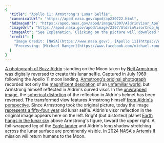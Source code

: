 ```yaml
---
{
  "title": "Apollo 11: Armstrong's Lunar Selfie",
  "canonicalUrl": "https://apod.nasa.gov/apod/ap230722.html",
  "hdImageUrl": "https://apod.nasa.gov/apod/image/2307/AldrinVisor_Apollo11_4096.jpg",
  "imageUrl": "https://apod.nasa.gov/apod/image/2307/AldrinVisorCrop_Apollo11_1080.jpg",
  "imageAlt": "See Explanation. Clicking on the picture will download the highest resolution version available.",
  "credit": [
    "Image Credit: [NASA](https://www.nasa.gov/), [Apollo 11](https://www.nasa.gov/mission_pages/apollo/missions/apollo11.html), [Neil Armstrong](https://www.nasa.gov/centers/glenn/about/bios/neilabio.html)",
    "Processing: [Michael Ranger](https://www.facebook.com/michael.ranger.12532)"
  ]
}
---
```


[A photograph of Buzz Aldrin](https://www.nasa.gov/mission_pages/apollo/40th/images/apollo_image_12.html) standing on the Moon taken by [Neil Armstrong](https://www.nasa.gov/centers/armstrong/about/biographies/pilots/neil-armstrong.html), was digitally reversed to create this lunar selfie. Captured in July 1969 following the Apollo 11 moon landing, [Armstrong's original photograph](https://history.nasa.gov/alsj/a11/a11-5903history.html) recorded not only the [magnificent desolation](https://en.wikipedia.org/wiki/Magnificent_Desolation) of an [unfamiliar world](https://apod.nasa.gov/apod/ap070720.html), but Armstrong himself reflected in Aldrin's curved visor. In the [unwrapped image](https://petapixel.com/2021/07/26/unwrapping-buzz-aldrins-visor-in-moon-photo-reveals-what-he-saw/), the [spherical distortion](https://www.reddit.com/r/space/comments/ooexmd/i_unwrapped_buzz_aldrins_visor_to_a_360_sphere_to/) of the reflection in Aldrin's helmet has been reversed. The transformed view features Armstrong himself [from Aldrin's perspective](https://youtu.be/TcjFRIWo0qw). Since Armstrong took the original picture, today the image [represents a fifty-four year](https://www.nasa.gov/centers/johnson/about/history/jsc50/as11-40-5875.html) old lunar selfie. Aldrin's visor reflection in the original image appears here on the left. Bright (but distorted) planet [Earth hangs in the lunar sky](https://apod.nasa.gov/apod/ap181224.html) above Armstrong's figure, toward the upper right. A foil-wrapped leg of the [Eagle lander](https://nssdc.gsfc.nasa.gov/nmc/spacecraft/display.action?id=1969-059C) and Aldrin's long shadow stretching across the lunar surface are prominently visible. In 2024 [NASA's Artemis II](https://www.nasa.gov/artemis-ii) mission will return humans to the Moon.
